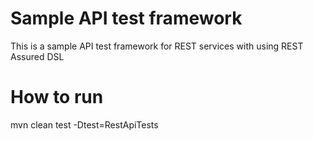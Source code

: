 # Sample API test framework

This is a sample API test framework for REST services with using REST Assured DSL

# How to run

mvn clean test -Dtest=RestApiTests
